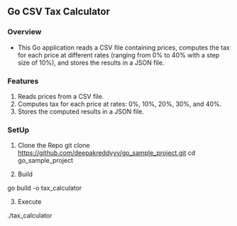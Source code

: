 ## Go CSV Tax Calculator

### Overview

- This Go application reads a CSV file containing prices, computes the tax for each price at different rates (ranging from 0% to  40% with a step size of 10%), and stores the results in a JSON file.

### Features

1) Reads prices from a CSV file.
2) Computes tax for each price at rates: 0%, 10%, 20%, 30%, and 40%.
3) Stores the computed results in a JSON file.

### SetUp

1) Clone the Repo
git clone https://github.com/deepakreddyyv/go_sample_project.git
cd go_sample_project

2) Build

go build -o tax_calculator

3) Execute

./tax_calculator

